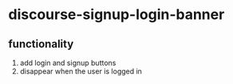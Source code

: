 # discourse-signup-login-banner

## functionality

1. add login and signup buttons
2. disappear when the user is logged in
